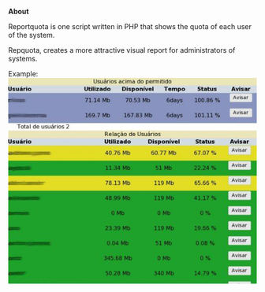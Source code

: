 **About**

Reportquota is one script written in PHP that shows the quota of each user of the system. 

Repquota, creates a more attractive visual report for administrators of systems.

Example:
![example]


[example]: https://github.com/brunorusso/ReportQuota/blob/master/example/reportquota.jpeg
